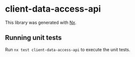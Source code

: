 # client-data-access-api

This library was generated with [Nx](https://nx.dev).

## Running unit tests

Run `nx test client-data-access-api` to execute the unit tests.
